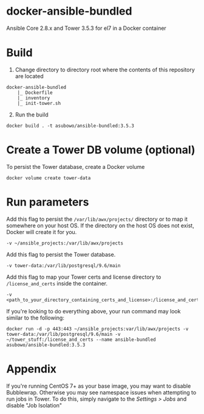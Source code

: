 # docker-ansible-bundled
Ansible Core 2.8.x and Tower 3.5.3 for el7 in a Docker container

# Build
1. Change directory to directory root where the contents of this repository are located
  ```
  docker-ansible-bundled
      |_ Dockerfile
      |_ inventory
      |_ init-tower.sh
  ```
2. Run the build
  ```
  docker build . -t asubowo/ansible-bundled:3.5.3 
  ```
  
# Create a Tower DB volume (optional)
To persist the Tower database, create a Docker volume
```
docker volume create tower-data
```

# Run parameters

Add this flag to persist the `/var/lib/awx/projects/` directory or to map it somewhere on your host OS. If the directory on the host OS does not exist, Docker will create it for you.
```
-v ~/ansible_projects:/var/lib/awx/projects
```

Add this flag to persist the Tower database.
```
-v tower-data:/var/lib/postgresql/9.6/main
```

Add this flag to map your Tower certs and license directory to `/license_and_certs` inside the container.
```
-v <path_to_your_directory_containing_certs_and_license>:/license_and_certs
```

If you're looking to do everything above, your run command may look similar to the following:
```
docker run -d -p 443:443 ~/ansible_projects:var/lib/awx/projects -v tower-data:/var/lib/postgresql/9.6/main -v ~/tower_stuff:/license_and_certs --name ansible-bundled asubowo/ansible-bundled:3.5.3
```

# Appendix
If you're running CentOS 7+ as your base image, you may want to disable Bubblewrap. Otherwise you may see namespace issues when attempting to run jobs in Tower. To do this, simply navigate to the *Settings > Jobs* and disable "Job Isolation"
